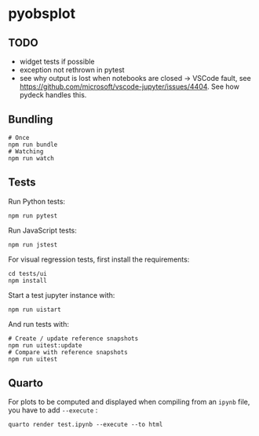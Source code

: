 # pyobsplot


## TODO

- widget tests if possible
- exception not rethrown in pytest
- see why output is lost when notebooks are closed -> VSCode fault, see https://github.com/microsoft/vscode-jupyter/issues/4404. See how pydeck handles this.


## Bundling

```shell
# Once
npm run bundle
# Watching
npm run watch
```

## Tests

Run Python tests:

```shell
npm run pytest
```

Run JavaScript tests:

```shell
npm run jstest
```

For visual regression tests, first install the requirements:

```shell
cd tests/ui
npm install
```

Start a test jupyter instance with:

```shell
npm run uistart
```

And run tests with:

```shell
# Create / update reference snapshots
npm run uitest:update
# Compare with reference snapshots
npm run uitest
```

## Quarto

For plots to be computed and displayed when compiling from an `ipynb` file, you have to add `--execute` :

```shell
quarto render test.ipynb --execute --to html
```